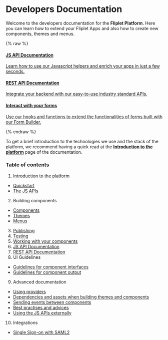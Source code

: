 # Developers Documentation

Welcome to the developers documentation for the **Fliplet Platform**. Here you can learn how to extend your Fliplet Apps and also how to create new components, themes and menus.

{% raw %}
<section class="blocks">
  <a href="/API-Documentation.html">
    <div>
      <h4>JS API Documentation</h4>
      <p>Learn how to use our Javascript helpers and enrich your apps in just a few seconds.</p>
    </div>
  </a>
  <a href="/REST-API-Documentation.html">
    <div>
      <h4>REST API Documentation</h4>
      <p>Integrate your backend with our easy-to-use industry standard APIs.</p>
    </div>
  </a>
  <a href="/API/components/form-builder.html">
    <div>
      <h4>Interact with your forms</h4>
      <p>Use our hooks and functions to extend the functionalities of forms built with our Form Builder.</p>
    </div>
  </a>
</section>
{% endraw %}

To get a brief introduction to the technologies we use and the stack of the platform, we recommend having a quick read at the **[Introduction to the platform](Introduction.md)** page of the documentation.

### Table of contents

1. [Introduction to the platform](Introduction.md)
  - [Quickstart](Quickstart.md)
  - [The JS APIs](JS-APIs.md)
2. Building components
  - [Components](Building-components.md)
  - [Themes](Building-themes.md)
  - [Menus](Building-menus.md)
3. [Publishing](Publishing.md)
4. [Testing](Testing-components.md)
5. [Working with your components](Cloning-widgets.md)
6. [JS API Documentation](API-Documentation.md)
7. [REST API Documentation](REST-API-Documentation.md)
8. UI Guidelines
  - [Guidelines for component interfaces](UI-guidelines-interface.md)
  - [Guidelines for component output](UI-guidelines-build.md)
9. Advanced documentation
  - [Using providers](components/Using-Providers.md)
  - [Dependencies and assets when building themes and components](Dependencies-and-assets.md)
  - [Sending events between components](Event-emitter.md)
  - [Best practises and advices](Best-practises.md)
  - [Using the JS APIs externally](Fliplet-SDK.md)
10. Integrations
  - [Single Sign-on with SAML2](API/integrations/sso-saml2.md)
